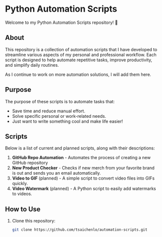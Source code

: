 # Python Automation Scripts

Welcome to my Python Automation Scripts repository! 🎉

## About
This repository is a collection of automation scripts that I have developed to streamline various aspects of my personal and professional workflow. Each script is designed to help automate repetitive tasks, improve productivity, and simplify daily routines.

As I continue to work on more automation solutions, I will add them here.

## Purpose
The purpose of these scripts is to automate tasks that:
- Save time and reduce manual effort.
- Solve specific personal or work-related needs.
- Just want to write something cool and make life easier!

## Scripts
Below is a list of current and planned scripts, along with their descriptions:

1. **GitHub Repo Automation** - Automates the process of creating a new GitHub repository
2. **New Product Checker** - Checks if new merch from your favorite brand is out and sends you an email automatically.
3. **Video to GIF** (planned) - A simple script to convert video files into GIFs quickly.
4. **Video Watermark** (planned) - A Python script to easily add watermarks to videos.
   
## How to Use
1. Clone this repository:
   ```bash
   git clone https://github.com/tsaichenlo/automation-scripts.git
